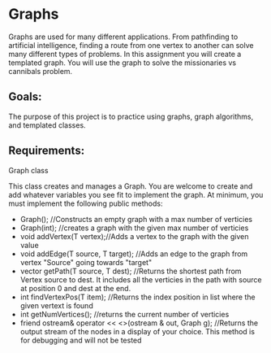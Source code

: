 # Graphs
Graphs are used for many different applications.
From pathfinding to artificial intelligence, finding a route from one vertex to
another can solve many different types of problems.
In this assignment you will create a templated graph.
You will use the graph to solve the missionaries vs cannibals problem.

## Goals:
The purpose of this project is to practice using graphs, graph algorithms,
and templated classes.

## Requirements:
Graph class

This class creates and manages a Graph.
You are welcome to create and add whatever variables you see fit to implement
the graph.
At minimum, you must implement the following public methods:

+ Graph(); //Constructs an empty graph with a max number of verticies
+ Graph(int); //creates a graph with the given max number of verticies
+ void addVertex(T vertex);//Adds a vertex to the graph with the given value
+ void addEdge(T source, T target); //Adds an edge to the graph from vertex "Source" going towards "target"
+ vector<T> getPath(T source, T dest); //Returns the shortest path from Vertex source to dest.  It includes all the verticies in the path with source at position 0 and dest at the end.
+ int findVertexPos(T item); //Returns the index position in list where the given vertext is found
+ int getNumVertices(); //returns the current number of verticies
+ friend ostream& operator << <>(ostream & out, Graph<T> g); //Returns the output stream of the nodes in a display of your choice.  This method is for debugging and will not be tested
